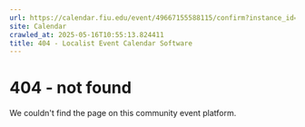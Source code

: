 ```yaml
---
url: https://calendar.fiu.edu/event/49667155588115/confirm?instance_id=49667155589140&return=https%3A%2F%2Fcalendar.fiu.edu%2Ffiu_in_dc_328
site: Calendar
crawled_at: 2025-05-16T10:55:13.824411
title: 404 - Localist Event Calendar Software
---
```


# 404 - not found
We couldn't find the page on this community event platform.
